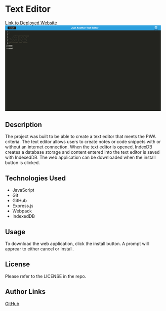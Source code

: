 # Text Editor
[Link to Deployed Website](https://text-editor-pwa-ng.herokuapp.com/)
![Image of Deployed Text Editor](./assets/images/text-editor-pwa-image.png)

## Description
The project was built to be able to create a text editor that meets the PWA criteria. The text editor allows users to create notes or code snippets with or without an internet connection. When the text editor is opened, IndexDB creates a database storage and content entered into the text editor is saved with IndexedDB. The web application can be downloaded when the install button is clicked.

## Technologies Used
- JavaScript
- Git
- GitHub
- Express.js
- Webpack
- IndexedDB

## Usage
To download the web application, click the install button. A prompt will apprear to either cancel or install.

## License
Please refer to the LICENSE in the repo.

## Author Links
[GitHub](https://github.com/ncguan)